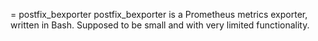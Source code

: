 = postfix_bexporter
postfix_bexporter is a Prometheus metrics exporter, written in Bash. Supposed to be small and with very limited functionality.
